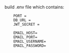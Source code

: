 build .env file which contains: 
```
    PORT = 
    DB_URL = 
    JWT_SECRET = 

    EMAIL_HOST=
    EMAIL_PORT=
    EMAIL_USERNAME=
    EMAIL_PASSWORD=
```
